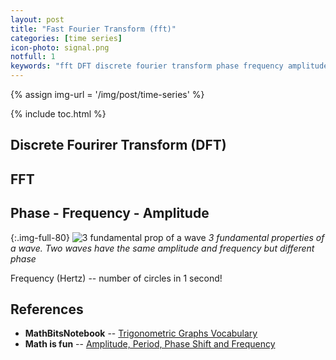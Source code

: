 ```yaml
---
layout: post
title: "Fast Fourier Transform (fft)"
categories: [time series]
icon-photo: signal.png
notfull: 1
keywords: "fft DFT discrete fourier transform phase frequency amplitude 3 properties of a wave fundamental"
---
```


{% assign img-url = '/img/post/time-series' %}

{% include toc.html %}

## Discrete Fourirer Transform (DFT)

## FFT

## Phase - Frequency - Amplitude

{:.img-full-80}
![3 fundamental prop of a wave]({{img-url}}/wave_prop.jpg)
_3 fundamental properties of a wave. Two waves have the same amplitude and frequency but different phase_

Frequency (Hertz) -- number of circles in 1 second!

## References

- **MathBitsNotebook** -- [Trigonometric Graphs Vocabulary](https://mathbitsnotebook.com/Algebra2/TrigGraphs/TGTrigVocab.html)
- **Math is fun** -- [Amplitude, Period, Phase Shift and Frequency](https://www.mathsisfun.com/algebra/amplitude-period-frequency-phase-shift.html)
